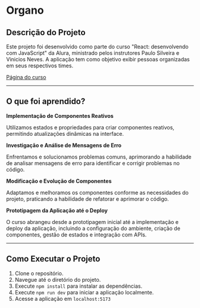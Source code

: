 # Organo

## Descrição do Projeto

Este projeto foi desenvolvido como parte do curso "React: desenvolvendo com JavaScript" da Alura, ministrado pelos instrutores Paulo Silveira e Vinicios Neves. A aplicação tem como objetivo exibir pessoas organizadas em seus respectivos times.

[Página do curso](https://cursos.alura.com.br/course/react-desenvolvendo-javascript)

---

## O que foi aprendido?

**Implementação de Componentes Reativos**

Utilizamos estados e propriedades para criar componentes reativos, permitindo atualizações dinâmicas na interface.

**Investigação e Análise de Mensagens de Erro**

Enfrentamos e solucionamos problemas comuns, aprimorando a habilidade de analisar mensagens de erro para identificar e corrigir problemas no código.

**Modificação e Evolução de Componentes**

Adaptamos e melhoramos os componentes conforme as necessidades do projeto, praticando a habilidade de refatorar e aprimorar o código.

**Prototipagem da Aplicação até o Deploy**

O curso abrangeu desde a prototipagem inicial até a implementação e deploy da aplicação, incluindo a configuração do ambiente, criação de componentes, gestão de estados e integração com APIs.

---

## Como Executar o Projeto

1. Clone o repositório.
2. Navegue até o diretório do projeto.
3. Execute `npm install` para instalar as dependências.
4. Execute `npm run dev` para iniciar a aplicação localmente.
5. Acesse a aplicação em `localhost:5173`
